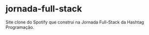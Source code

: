 # jornada-full-stack
Site clone do Spotify que construi na Jornada Full-Stack da Hashtag Programação.
